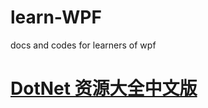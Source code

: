 # learn-WPF
docs and codes for learners of wpf

# <a href="https://github.com/kennycaiguo/awesome-dotnet-cn">DotNet 资源大全中文版</a>
